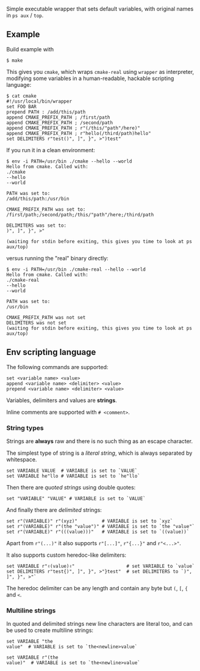 Simple executable wrapper that sets default variables, with original names in `ps aux` / `top`.


## Example

Build example with
```
$ make
```

This gives you `cmake`, which wraps `cmake-real` using `wrapper` as interpreter, modifying some variables
in a human-readable, hackable scripting language:

```
$ cat cmake
#!/usr/local/bin/wrapper
set FOO BAR
prepend PATH : /add/this/path
append CMAKE_PREFIX_PATH ; /first/path
append CMAKE_PREFIX_PATH ; /second/path
append CMAKE_PREFIX_PATH ; r"(/this/"path"/here)"
append CMAKE_PREFIX_PATH ; r"hello(/third/path)hello"
set DELIMITERS r"test()", ]", }", >")test"
```

If you run it in a clean environment:

```
$ env -i PATH=/usr/bin ./cmake --hello --world
Hello from cmake. Called with:
./cmake
--hello
--world

PATH was set to:
/add/this/path:/usr/bin

CMAKE_PREFIX_PATH was set to:
/first/path;/second/path;/this/"path"/here;/third/path

DELIMITERS was set to:
)", ]", }", >"

(waiting for stdin before exiting, this gives you time to look at ps aux/top)
```

versus running the "real" binary directly:

```
$ env -i PATH=/usr/bin ./cmake-real --hello --world
Hello from cmake. Called with:
./cmake-real
--hello
--world

PATH was set to:
/usr/bin

CMAKE_PREFIX_PATH was not set
DELIMITERS was not set
(waiting for stdin before exiting, this gives you time to look at ps aux/top)
```

## Env scripting language

The following commands are supported:

```
set <variable name> <value>
append <variable name> <delimiter> <value>
prepend <variable name> <delimiter> <value>
```

Variables, delimiters and values are **strings**.

Inline comments are supported with `# <comment>`.

### String types

Strings are **always** raw and there is no such
thing as an escape character.

The simplest type of string is a *literal string*,
which is always separated by whitespace.

```
set VARIABLE VALUE  # VARIABLE is set to `VALUE`
set VARIABLE he"llo # VARIABLE is set to `he"llo`
```

Then there are *quoted strings* using double quotes:

```
set "VARIABLE" "VALUE" # VARIABLE is set to `VALUE`
```

And finally there are *delimited* strings:

```
set r"(VARIABLE)" r"(xyz)"         # VARIABLE is set to `xyz`
set r"(VARIABLE)" r"(the "value")" # VARIABLE is set to `the "value"`
set r"(VARIABLE)" r"(((value)))"   # VARIABLE is set to `((value))`
```

Apart from `r"(...)"` it also supports `r"[...]"`, `r"{...}"` and `r"<...>"`.

It also supports custom heredoc-like delimiters:

```
set VARIABLE r"✌️(value)✌️"                   # set VARIABLE to `value`
set DELIMITERS r"test{)", ]", }", >"}test"  # set DELIMITERS to `)", ]", }", >"`
```

The heredoc delimiter can be any length and contain any byte but `(`, `[`, `{` and `<`.

### Multiline strings

In quoted and delimited strings new line characters are literal too, and
can be used to create multiline strings:

```
set VARIABLE "the
value"  # VARIABLE is set to `the<newline>value`

set VARIABLE r"(the
value)"  # VARIABLE is set to `the<newline>value`
```